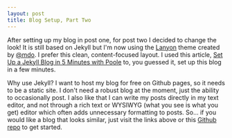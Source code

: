 ```yaml
---
layout: post
title: Blog Setup, Part Two
---
```


After setting up my blog in post one, for post two I decided to change the look! It is still based on Jekyll but I'm now using the [Lanyon](https://github.com/poole/lanyon) theme created by [@mdo](https://twitter.com/mdo). I prefer this clean, content-focused layout. I used this article, [Set Up a Jekyll Blog in 5 Minutes with Poole](http://www.sitepoint.com/set-jekyll-blog-5-minutes-poole/) to, you guessed it, set up this blog in a few minutes. 

Why use Jekyll? I want to host my blog for free on Github pages, so it needs to be a static site. I don't need a robust blog at the moment, just the ability to occasionally post. I also like that I can write my posts directly in my text editor, and not through a rich text or WYSIWYG (what you see is what you get) editor which often adds unnecessary formatting to posts. So... if you would like a blog that looks similar, just visit the links above or this [Github repo](http://getpoole.com) to get started.